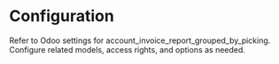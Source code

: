 # Configuration

Refer to Odoo settings for account_invoice_report_grouped_by_picking. Configure related models, access rights, and options as needed.
